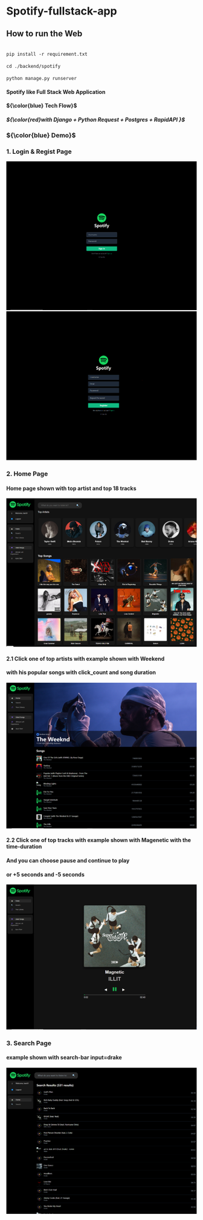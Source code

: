# Spotify-fullstack-app

## How to run the Web
```

pip install -r requirement.txt

cd ./backend/spotify

python manage.py runserver
```

#### Spotify like Full Stack Web Application



#### ${\color{blue} Tech Flow}$
##### ${\color{red}with Django + Python Request + Postgres + RapidAPI }$



### ${\color{blue} Demo}$

### 1. Login & Regist Page
![alt text](picture/login.png)
![alt text](picture/register.png)
### 2. Home Page
#### Home page shown with top artist and top 18 tracks

![alt text](picture/home.png)

#### 2.1 Click one of top artists with example shown with Weekend
#### with his popular songs with click_count and song duration

![alt text](picture/Top_artist_example.png)
#### 2.2 Click one of top tracks with example shown with Magenetic with the time-duration
#### And you can choose pause and continue to play
#### or +5 seconds and -5 seconds
![alt text](picture/Top_track_example_Magnetic.png)
### 3. Search Page
#### example shown with search-bar input=drake
![alt text](picture/search-result-drake.png)

